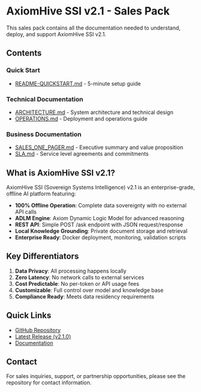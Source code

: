 # AxiomHive SSI v2.1 - Sales Pack

This sales pack contains all the documentation needed to understand, deploy, and support AxiomHive SSI v2.1.

## Contents

### Quick Start
- [README-QUICKSTART.md](README-QUICKSTART.md) - 5-minute setup guide

### Technical Documentation
- [ARCHITECTURE.md](../ARCHITECTURE.md) - System architecture and technical design
- [OPERATIONS.md](../OPERATIONS.md) - Deployment and operations guide

### Business Documentation
- [SALES_ONE_PAGER.md](../SALES_ONE_PAGER.md) - Executive summary and value proposition
- [SLA.md](../SLA.md) - Service level agreements and commitments

## What is AxiomHive SSI v2.1?

AxiomHive SSI (Sovereign Systems Intelligence) v2.1 is an enterprise-grade, offline AI platform featuring:

- **100% Offline Operation**: Complete data sovereignty with no external API calls
- **ADLM Engine**: Axiom Dynamic Logic Model for advanced reasoning
- **REST API**: Simple POST /ask endpoint with JSON request/response
- **Local Knowledge Grounding**: Private document storage and retrieval
- **Enterprise Ready**: Docker deployment, monitoring, validation scripts

## Key Differentiators

1. **Data Privacy**: All processing happens locally
2. **Zero Latency**: No network calls to external services
3. **Cost Predictable**: No per-token or API usage fees
4. **Customizable**: Full control over model and knowledge base
5. **Compliance Ready**: Meets data residency requirements

## Quick Links

- [GitHub Repository](https://github.com/AXI0MH1VE/SSI)
- [Latest Release (v2.1.0)](https://github.com/AXI0MH1VE/SSI/releases/tag/v2.1.0)
- [Documentation](../README.md)

## Contact

For sales inquiries, support, or partnership opportunities, please see the repository for contact information.
